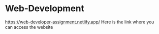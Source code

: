 # Web-Development
https://web-developer-assignment.netlify.app/ Here is the link where you can access the website
